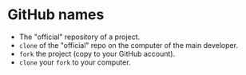 # GitHub names


* The "official" repository of a project.
* `clone` of the "official" repo on the computer of the main developer.
* `fork` the project (copy to your GitHub account).
* `clone` your `fork` to your computer.



